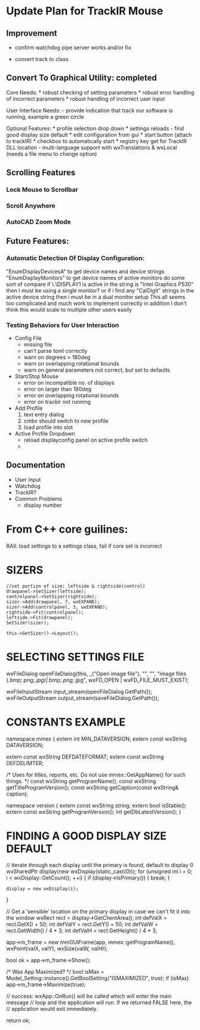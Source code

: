 # Update Plan for TrackIR Mouse

## Improvement
* confirm watchdog pipe server works and/or fix
- convert track to class

## Convert To Graphical Utility: completed
Core Needs:
    * robust checking of setting parameters
    * robust error handling of incorrect parameters
    * robust handling of incorrect user input

User Interface Needs:
    - provide indication that track our software is running, example a green circle
    
Optional Features:
    * profile selection drop down
    * settings reloads
    - find good display size default
    * edit configuration from gui
    * start button (attach to trackIR)
    * checkbox to automatically start
    * registry key get for TrackIR DLL location
    - multi-language support with wxTranslations & wxLocal (needs a file menu to change option)

## Scrolling Features
### Lock Mouse to Scrollbar
### Scroll Anywhere
### AutoCAD Zoom Mode

## Future Features:
### Automatic Detection Of Display Configuration:
"EnumDisplayDevicesA" to get device names and device strings
"EnumDisplayMonitors" to get device names of active monitors
do some sort of compare
    if \\.\DISPLAY1 is active in the string is "Intel Graphics P530"
    then I must be using a single monitor?
    or if i find any "CalDigit" strings in the active device string
    then i must be in a dual monitor setup
This all seems too complicated and much work to implement correctly
in addition I don't think this would scale to multiple other users easily

### Testing Behaviors for User Interaction
- Config File
    - missing file
    - can't parse toml correctly
    - warn on degrees > 180deg
    - warn on overlapping rotational bounds
    - warn on general parameters not correct, but set to defaults
- Start/Stop Mouse
    - error on incompatible no. of displays
    - error on larger than 180deg
    - error on overlapping rotational bounds
    - error on trackir not running
- Add Profile
    1. text entry dialog
    2. cmbx should switch to new profile
    3. load profile into slot
- Active Profile Dropdown
    - reload displayconfig panel on active profile switch
    - 

## Documentation
- User Input
- Watchdog
- TrackIR?
- Common Problems
    - display number







# From C++ core guilines:

RAII:
    load settings to a settings class, fail if core set is incorrect

# SIZERS
    //set portion of size: leftside & rightside(control)
    drawpanel->SetSizer(leftside);
    controlpanel->SetSizer(rightside);
    sizer->Add(drawpanel, 7, wxEXPAND);
    sizer->Add(controlpanel, 3, wxEXPAND);
    rightside->Fit(controlpanel);
    leftside->Fit(drawpanel);
    SetSizer(sizer);

    this->GetSizer()->Layout();
    
# SELECTING SETTINGS FILE

wxFileDialog openFileDialog(this, _("Open image file"), "", "", "image files (*.bmp;*.png;*.jpg)|*.bmp;*.png;*.jpg",
        wxFD_OPEN | wxFD_FILE_MUST_EXIST);

wxFileInputStream input_stream(openFileDialog.GetPath());        
wxFileOutputStream output_stream(saveFileDialog.GetPath());

# CONSTANTS EXAMPLE
namespace mmex
{
extern int MIN_DATAVERSION;
extern const wxString DATAVERSION;

extern const wxString DEFDATEFORMAT;
extern const wxString DEFDELIMTER;

/*
        Uses for titles, reports, etc.
        Do not use mmex::GetAppName() for such things.
*/
const wxString getProgramName();
const wxString getTitleProgramVersion();
const wxString getCaption(const wxString& caption);

namespace version
{
    extern const wxString string;
    extern bool isStable();
    extern const wxString getProgramVersion();
    int getDbLatestVersion();
}

# FINDING A GOOD DISPLAY SIZE DEFAULT
// iterate through each display until the primary is found, default to display 0
wxSharedPtr<wxDisplay> display(new wxDisplay(static_cast<unsigned int>(0)));
for (unsigned int i = 0; i < wxDisplay::GetCount(); ++i) {
    if (display->IsPrimary()) {
        break;
    }

    display = new wxDisplay(i);
}

// Get a 'sensible' location on the primary display in case we can't fit it into the window
wxRect rect = display->GetClientArea();
int defValX = rect.GetX() + 50;
int defValY = rect.GetY() + 50;
int defValW = rect.GetWidth() / 4 * 3;
int defValH = rect.GetHeight() / 4 * 3;

app->m_frame = new mmGUIFrame(app, mmex::getProgramName(), wxPoint(valX, valY), wxSize(valW, valH));

bool ok = app->m_frame->Show();

/* Was App Maximized? */
bool isMax = Model_Setting::instance().GetBoolSetting("ISMAXIMIZED", true);
if (isMax) app->m_frame->Maximize(true);

// success: wxApp::OnRun() will be called which will enter the main message
// loop and the application will run. If we returned FALSE here, the
// application would exit immediately.

return ok;